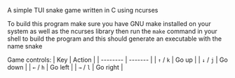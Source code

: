 A simple TUI snake game written in C using ncurses

To build this program make sure you have GNU make installed on your system as well as the ncurses library then run the `make` command in your shell to build the program and this should generate an executable with the name snake

Game controls:
| Key    | Action |
| -------- | ------- |
|  `↑` / `k`  | Go up    |
| `↓` / `j` | Go down     |
| `←` / `h`    | Go left    |
| `→` / `l`    | Go right    |

